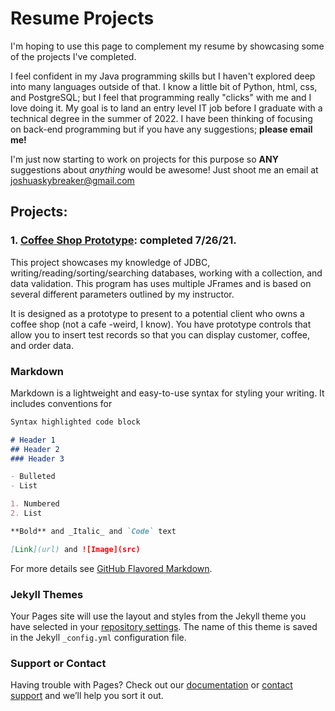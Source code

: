 # Resume Projects
I'm hoping to use this page to complement my resume by showcasing some of the projects I've completed.

I feel confident in my Java programming skills but I haven't explored deep into many languages outside of that. I know a little bit of Python, html, css, and PostgreSQL; but I feel that programming really "clicks" with me and I love doing it. My goal is to land an entry level IT job before I graduate with a technical degree in the summer of 2022. I have been thinking of focusing on back-end programming but if you have any suggestions; **please email me!**

I'm just now starting to work on projects for this purpose so **ANY** suggestions about _anything_ would be awesome! Just shoot me an email at joshuaskybreaker@gmail.com


## Projects:
### 1. [Coffee Shop Prototype](https://github.com/Joshua-Skybreaker/advJavaProject): completed 7/26/21.
This project showcases my knowledge of JDBC, writing/reading/sorting/searching databases, working with a collection, and data validation. This program has uses multiple JFrames and is based on several different parameters outlined by my instructor. 

It is designed as a prototype to present to a potential client who owns a coffee shop (not a cafe -weird, I know). You have prototype controls that allow you to insert test records so that you can display customer, coffee, and order data. 

### Markdown

Markdown is a lightweight and easy-to-use syntax for styling your writing. It includes conventions for

```markdown
Syntax highlighted code block

# Header 1
## Header 2
### Header 3

- Bulleted
- List

1. Numbered
2. List

**Bold** and _Italic_ and `Code` text

[Link](url) and ![Image](src)
```

For more details see [GitHub Flavored Markdown](https://guides.github.com/features/mastering-markdown/).

### Jekyll Themes

Your Pages site will use the layout and styles from the Jekyll theme you have selected in your [repository settings](https://github.com/Joshua-Skybreaker/Joshua-Skybreaker.github.io/settings/pages). The name of this theme is saved in the Jekyll `_config.yml` configuration file.

### Support or Contact

Having trouble with Pages? Check out our [documentation](https://docs.github.com/categories/github-pages-basics/) or [contact support](https://support.github.com/contact) and we’ll help you sort it out.
